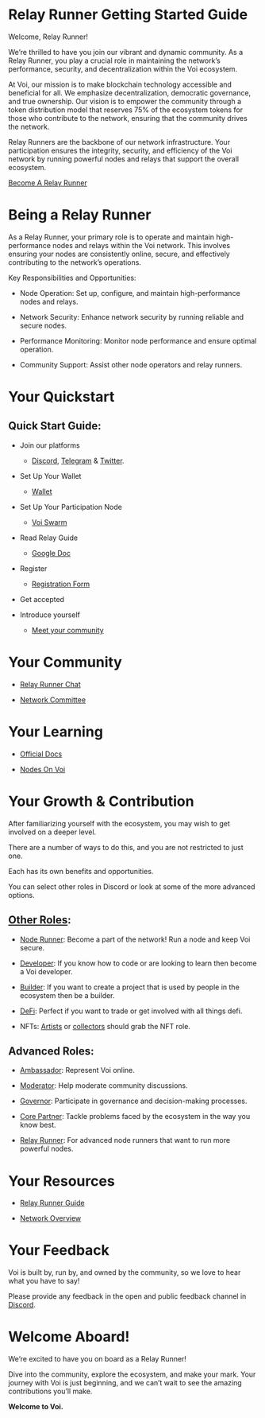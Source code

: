 # Relay Runner Getting Started Guide

Welcome, Relay Runner! 

We’re thrilled to have you join our vibrant and dynamic community. As a Relay Runner, you play a crucial role in maintaining the network’s performance, security, and decentralization within the Voi ecosystem.

At Voi, our mission is to make blockchain technology accessible and beneficial for all. We emphasize decentralization, democratic governance, and true ownership. Our vision is to empower the community through a token distribution model that reserves 75% of the ecosystem tokens for those who contribute to the network, ensuring that the community drives the network.

Relay Runners are the backbone of our network infrastructure. Your participation ensures the integrity, security, and efficiency of the Voi network by running powerful nodes and relays that support the overall ecosystem.

[Become A Relay Runner](https://forms.gle/jDaZo9Sd5BYjh21n7) 

# Being a Relay Runner

As a Relay Runner, your primary role is to operate and maintain high-performance nodes and relays within the Voi network. This involves ensuring your nodes are consistently online, secure, and effectively contributing to the network’s operations.

Key Responsibilities and Opportunities:

- Node Operation: Set up, configure, and maintain high-performance nodes and relays.

- Network Security: Enhance network security by running reliable and secure nodes.

- Performance Monitoring: Monitor node performance and ensure optimal operation.

- Community Support: Assist other node operators and relay runners.


# Your Quickstart

## Quick Start Guide:

- Join our platforms 
    - [Discord](https://discord.gg/vnFbrJrHeW), [Telegram](https://t.me/VoiOfficial) & [Twitter](https://x.com/Voi_Net).

- Set Up Your Wallet
    - [Wallet](https://kibis.is/)

- Set Up Your Participation Node
    - [Voi Swarm](https://voinetwork.github.io/voi-swarm/getting-started/introduction/) 

- Read Relay Guide
    - [Google Doc](https://docs.google.com/document/d/1yWSL3BT-pX22_P5eyyxKa4IeKy2GgUpm-bbF84yfito/edit?usp=sharing) 

- Register
    - [Registration Form](https://forms.gle/jDaZo9Sd5BYjh21n7) 

- Get accepted

- Introduce yourself
    - [Meet your community](https://discord.com/channels/1055863853633785857/1157681928607117393) 


# Your Community

- [Relay Runner Chat](https://discord.com/channels/1055863853633785857/1157681928607117393) 

- [Network Committee](../../governance/committees/network.md) 

# Your Learning

- [Official Docs](https://docs.voi.network/)

- [Nodes On Voi](../../node-runners/overview.md)

# Your Growth & Contribution

After familiarizing yourself with the ecosystem, you may wish to get involved on a deeper level. 

There are a number of ways to do this, and you are not restricted to just one. 

Each has its own benefits and opportunities. 

You can select other roles in Discord or look at some of the more advanced options.

## [Other Roles](https://discord.com/channels/1055863853633785857/1157678590196973728/1257675380454723604):

- [Node Runner](../node-runners.md): Become a part of the network! Run a node and keep Voi secure.

- [Developer](../developers.md): If you know how to code or are looking to learn then become a Voi developer.

- [Builder](../builders.md): If you want to create a project that is used by people in the ecosystem then be a builder.

- [DeFi](../traders.md): Perfect if you want to trade or get involved with all things defi.

- NFTs: [Artists](../artists.md) or [collectors](../collectors.md) should grab the NFT role.

## Advanced Roles:

- [Ambassador](ambassadors.md): Represent Voi online.

- [Moderator](moderators.md): Help moderate community discussions.

- [Governor](governors.md): Participate in governance and decision-making processes.

- [Core Partner](core-partners.md): Tackle problems faced by the ecosystem in the way you know best.

- [Relay Runner](relay-runners.md): For advanced node runners that want to run more powerful nodes.


# Your Resources

- [Relay Runner Guide](https://docs.google.com/document/d/1yWSL3BT-pX22_P5eyyxKa4IeKy2GgUpm-bbF84yfito/edit?usp=sharing) 

- [Network Overview](https://g.testnet.voi.nodly.io/d/b315a644-1dfa-47cc-ae1e-8cf4f80a72d1/voi-master-dashboard?orgId=1&refresh=10s) 

# Your Feedback

Voi is built by, run by, and owned by the community, so we love to hear what you have to say! 

Please provide any feedback in the open and public feedback channel in [Discord](https://discord.com/channels/1055863853633785857/1201927574289403974).


# Welcome Aboard!

We’re excited to have you on board as a Relay Runner! 

Dive into the community, explore the ecosystem, and make your mark. Your journey with Voi is just beginning, and we can’t wait to see the amazing contributions you’ll make.

**Welcome to Voi.**